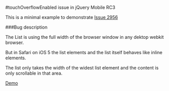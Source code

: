 #touchOverflowEnabled issue in jQuery Mobile RC3

This is a minimal example to demonstrate [Issue 2956](https://github.com/jquery/jquery-mobile/issues/2956) 

###Bug description

The List is using the full width of the browser window in any dektop webkit browser.

But in Safari on iOS 5 the list elements and the list itself behaves like inline elements.

The list only takes the width of the widest list element and the content is only scrollable in that area.

[Demo](http://mischah.github.com/Issue-2956) 
